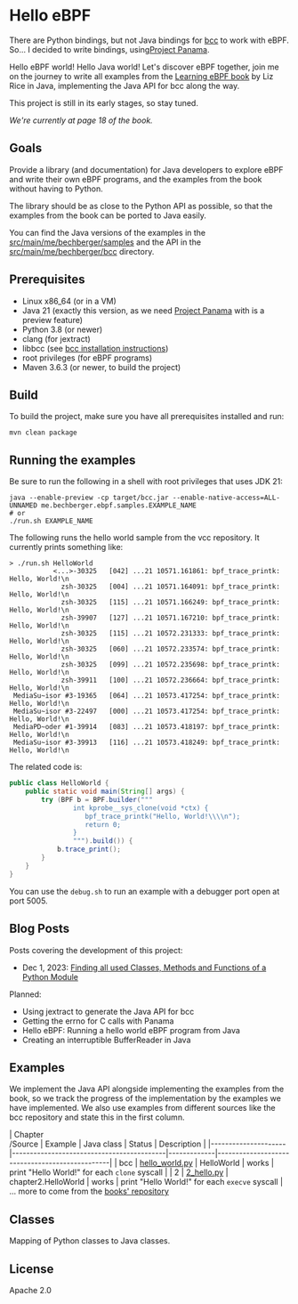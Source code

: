 Hello eBPF
==========

There are Python bindings, but not Java bindings for
[bcc](https://github.com/isovalent/bcc) to work with eBPF.
So... I decided to write bindings, using[Project Panama](https://openjdk.org/projects/panama/).

Hello eBPF world! Hello Java world! Let's discover eBPF together, join me on the journey to write
all examples from the [Learning eBPF book](https://learning.oreilly.com/library/view/learning-ebpf/9781492050177/) by
Liz Rice in Java, implementing the Java API for bcc along the way.

This project is still in its early stages, so stay tuned.

*We're currently at page 18 of the book.*

Goals
-----
Provide a library (and documentation) for Java developers to explore eBPF and
write their own eBPF programs, and the examples from the book without having to Python.

The library should be as close to the Python API as possible, so that the examples from the book
can be ported to Java easily.

You can find the Java versions of the examples in the [src/main/me/bechberger/samples](src/main/me/bechberger/samples)
and the API in the [src/main/me/bechberger/bcc](src/main/me/bechberger/bcc) directory.

Prerequisites
-------------

- Linux x86_64 (or in a VM)
- Java 21 (exactly this version, as we need [Project Panama](https://openjdk.org/projects/panama/) with is a preview
  feature)
- Python 3.8 (or newer)
- clang (for jextract)
- libbcc (see [bcc installation instructions](https://github.com/iovisor/bcc/blob/master/INSTALL.md))
- root privileges (for eBPF programs)
- Maven 3.6.3 (or newer, to build the project)

Build
-----
To build the project, make sure you have all prerequisites installed and run:

```shell
mvn clean package
```

Running the examples
--------------------
Be sure to run the following in a shell with root privileges that uses JDK 21:

```shell
java --enable-preview -cp target/bcc.jar --enable-native-access=ALL-UNNAMED me.bechberger.ebpf.samples.EXAMPLE_NAME
# or
./run.sh EXAMPLE_NAME
```

The following runs the hello world sample from the vcc repository. It currently prints something like:

```
> ./run.sh HelloWorld
           <...>-30325   [042] ...21 10571.161861: bpf_trace_printk: Hello, World!\n
             zsh-30325   [004] ...21 10571.164091: bpf_trace_printk: Hello, World!\n
             zsh-30325   [115] ...21 10571.166249: bpf_trace_printk: Hello, World!\n
             zsh-39907   [127] ...21 10571.167210: bpf_trace_printk: Hello, World!\n
             zsh-30325   [115] ...21 10572.231333: bpf_trace_printk: Hello, World!\n
             zsh-30325   [060] ...21 10572.233574: bpf_trace_printk: Hello, World!\n
             zsh-30325   [099] ...21 10572.235698: bpf_trace_printk: Hello, World!\n
             zsh-39911   [100] ...21 10572.236664: bpf_trace_printk: Hello, World!\n
 MediaSu~isor #3-19365   [064] ...21 10573.417254: bpf_trace_printk: Hello, World!\n
 MediaSu~isor #3-22497   [000] ...21 10573.417254: bpf_trace_printk: Hello, World!\n
 MediaPD~oder #1-39914   [083] ...21 10573.418197: bpf_trace_printk: Hello, World!\n
 MediaSu~isor #3-39913   [116] ...21 10573.418249: bpf_trace_printk: Hello, World!\n
```

The related code is:

```java
public class HelloWorld {
    public static void main(String[] args) {
        try (BPF b = BPF.builder("""
                int kprobe__sys_clone(void *ctx) {
                   bpf_trace_printk("Hello, World!\\\\n");
                   return 0;
                }
                """).build()) {
            b.trace_print();
        }
    }
}
```

You can use the `debug.sh` to run an example with a debugger port open at port 5005.

Blog Posts
----------
Posts covering the development of this project:

- Dec 1, 2023: [Finding all used Classes, Methods and Functions of a Python Module](https://mostlynerdless.de/blog/2023/12/01/finding-all-used-classes-methods-and-functions-of-a-python-module/)

Planned:

- Using jextract to generate the Java API for bcc
- Getting the errno for C calls with Panama
- Hello eBPF: Running a hello world eBPF program from Java
- Creating an interruptible BufferReader in Java

Examples
--------

We implement the Java API alongside implementing the examples from the book, so we track the progress
of the implementation by the examples we have implemented. We also use examples from different sources
like the bcc repository and state this in the first column.

| Chapter<br/>/Source | Example | Java class | Status | Description |
|---------------------|-------------------------------------------|-------------|------------------------------------------------|
| bcc | [hello_world.py](pysamples/hello_world.py) | HelloWorld | works | print "Hello World!" for each `clone`
syscall |
| 2 | [2_hello.py](pysamples/2_hello.py) | chapter2.HelloWorld | works | print "Hello World!" for each `execve`
syscall |
... more to come from the [books' repository](https://github.com/lizrice/learning-ebpf/tree/main)


Classes
-------
Mapping of Python classes to Java classes.

License
-------
Apache 2.0